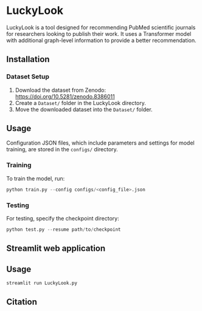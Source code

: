 # LuckyLook

LuckyLook is a tool designed for recommending PubMed scientific journals for researchers looking to publish their work. It uses a Transformer model with additional graph-level information
to provide a better recommendation.

## Installation

### Dataset Setup

1. Download the dataset from Zenodo: https://doi.org/10.5281/zenodo.8386011
2. Create a `Dataset/` folder in the LuckyLook directory.
3. Move the downloaded dataset into the `Dataset/` folder.

## Usage

Configuration JSON files, which include parameters and settings for model training, are stored in the `configs/` directory.

### Training

To train the model, run:

```python
python train.py --config configs/<config_file>.json
```

### Testing

For testing, specify the checkpoint directory:

```python
python test.py --resume path/to/checkpoint
```

## Streamlit web application

## Usage

```python
streamlit run LuckyLook.py
```

## Citation
